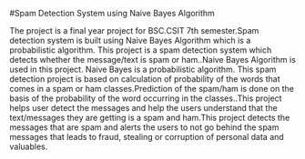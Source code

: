#Spam Detection System using Naive Bayes Algorithm

The project is a final year project for BSC.CSIT 7th semester.Spam detection system is built using Naive Bayes Algorithm which is a probabilistic algorithm.
This project is a spam detection system which detects whether the message/text is spam or ham..Naive Bayes Algorithm is used in this project. Naive Bayes is a probabilistic algorithm. This spam detection project is based on calculation of probability of the words that comes in a spam or ham classes.Prediction of the spam/ham is done on the basis of the probability of the word occurring in the classes..This project helps user detect the messages and help the users understand that the text/messages they are getting is a spam and ham.This project detects the messages that are spam and alerts the users to not go behind the spam messages that leads to fraud, stealing or corruption of personal data and valuables.
